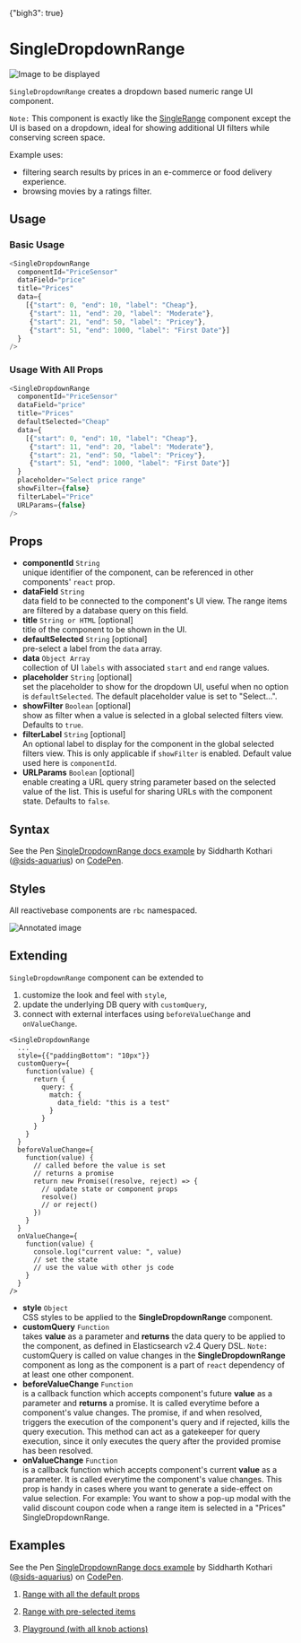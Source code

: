 {"bigh3": true}

# SingleDropdownRange

![Image to be displayed](https://i.imgur.com/A23Iu2w.png)

`SingleDropdownRange` creates a dropdown based numeric range UI component.

`Note:` This component is exactly like the [SingleRange](v1.0.0/components/SingleRange.html) component except the UI is based on a dropdown, ideal for showing additional UI filters while conserving screen space.

Example uses:
* filtering search results by prices in an e-commerce or food delivery experience.
* browsing movies by a ratings filter.

## Usage

### Basic Usage

```js
<SingleDropdownRange
  componentId="PriceSensor"
  dataField="price"
  title="Prices"
  data={
    [{"start": 0, "end": 10, "label": "Cheap"},
     {"start": 11, "end": 20, "label": "Moderate"},
     {"start": 21, "end": 50, "label": "Pricey"},
     {"start": 51, "end": 1000, "label": "First Date"}]
  }
/>
```

### Usage With All Props

```js
<SingleDropdownRange
  componentId="PriceSensor"
  dataField="price"
  title="Prices"
  defaultSelected="Cheap"
  data={
    [{"start": 0, "end": 10, "label": "Cheap"},
     {"start": 11, "end": 20, "label": "Moderate"},
     {"start": 21, "end": 50, "label": "Pricey"},
     {"start": 51, "end": 1000, "label": "First Date"}]
  }
  placeholder="Select price range"
  showFilter={false}
  filterLabel="Price"
  URLParams={false}
/>
```

## Props

- **componentId** `String`  
    unique identifier of the component, can be referenced in other components' `react` prop.
- **dataField** `String`  
    data field to be connected to the component's UI view. The range items are filtered by a database query on this field.
- **title** `String or HTML` [optional]  
    title of the component to be shown in the UI.
- **defaultSelected** `String` [optional]  
    pre-select a label from the `data` array.
- **data** `Object Array`  
    collection of UI `labels` with associated `start` and `end` range values.
- **placeholder** `String` [optional]  
    set the placeholder to show for the dropdown UI, useful when no option is `defaultSelected`. The default placeholder value is set to "Select...".
- **showFilter** `Boolean` [optional]  
    show as filter when a value is selected in a global selected filters view. Defaults to `true`.
- **filterLabel** `String` [optional]  
    An optional label to display for the component in the global selected filters view. This is only applicable if `showFilter` is enabled. Default value used here is `componentId`.
- **URLParams** `Boolean` [optional]  
    enable creating a URL query string parameter based on the selected value of the list. This is useful for sharing URLs with the component state. Defaults to `false`.

## Syntax

<p data-height="500" data-theme-id="light" data-slug-hash="dzryYr" data-default-tab="js" data-user="sids-aquarius" data-embed-version="2" data-pen-title="SingleDropdownRange docs example" class="codepen">See the Pen <a href="https://codepen.io/sids-aquarius/pen/dzryYr/">SingleDropdownRange docs example</a> by Siddharth Kothari (<a href="https://codepen.io/sids-aquarius">@sids-aquarius</a>) on <a href="https://codepen.io">CodePen</a>.</p>
<script async src="https://production-assets.codepen.io/assets/embed/ei.js"></script>

## Styles

All reactivebase components are `rbc` namespaced.

![Annotated image](https://i.imgur.com/iePJDR8.png)

## Extending

`SingleDropdownRange` component can be extended to
1. customize the look and feel with `style`,
2. update the underlying DB query with `customQuery`,
3. connect with external interfaces using `beforeValueChange` and `onValueChange`.

```
<SingleDropdownRange
  ...
  style={{"paddingBottom": "10px"}}
  customQuery={
    function(value) {
      return {
        query: {
          match: {
            data_field: "this is a test"
          }
        }
      }
    }
  }
  beforeValueChange={
    function(value) {
      // called before the value is set
      // returns a promise
      return new Promise((resolve, reject) => {
        // update state or component props
        resolve()
        // or reject()
      })
    }
  }
  onValueChange={
    function(value) {
      console.log("current value: ", value)
      // set the state
      // use the value with other js code
    }
  }
/>
```

- **style** `Object`  
    CSS styles to be applied to the **SingleDropdownRange** component.
- **customQuery** `Function`  
    takes **value** as a parameter and **returns** the data query to be applied to the component, as defined in Elasticsearch v2.4 Query DSL.
    `Note:` customQuery is called on value changes in the **SingleDropdownRange** component as long as the component is a part of `react` dependency of at least one other component.
- **beforeValueChange** `Function`  
    is a callback function which accepts component's future **value** as a parameter and **returns** a promise. It is called everytime before a component's value changes. The promise, if and when resolved, triggers the execution of the component's query and if rejected, kills the query execution. This method can act as a gatekeeper for query execution, since it only executes the query after the provided promise has been resolved.
- **onValueChange** `Function`  
    is a callback function which accepts component's current **value** as a parameter. It is called everytime the component's value changes. This prop is handy in cases where you want to generate a side-effect on value selection. For example: You want to show a pop-up modal with the valid discount coupon code when a range item is selected in a "Prices" SingleDropdownRange.

## Examples

<p data-height="500" data-theme-id="light" data-slug-hash="dzryYr" data-default-tab="result" data-user="sids-aquarius" data-embed-version="2" data-pen-title="SingleDropdownRange docs example" class="codepen">See the Pen <a href="https://codepen.io/sids-aquarius/pen/dzryYr/">SingleDropdownRange docs example</a> by Siddharth Kothari (<a href="https://codepen.io/sids-aquarius">@sids-aquarius</a>) on <a href="https://codepen.io">CodePen</a>.</p>
<script async src="https://production-assets.codepen.io/assets/embed/ei.js"></script>

1. [Range with all the default props](../playground/?knob-title=SingleList%3A%20City%20Filter&knob-defaultSelected=San%20Francisco&knob-selectAllLabel=All%20cities&knob-showRadio=true&knob-sortBy=count&knob-showCheckbox=true&knob-size=100&knob-showCount=true&knob-placeholder=s&knob-showSearch=true&selectedKind=map%2FSingleDropdownRange&selectedStory=Basic&full=0&down=1&left=1&panelRight=0&downPanel=storybooks%2Fstorybook-addon-knobs)

2. [Range with pre-selected items](../playground/?knob-title=SingleList%3A%20City%20Filter&knob-defaultSelected=Moderate&knob-selectAllLabel=All%20cities&knob-showRadio=true&knob-sortBy=count&knob-showCheckbox=true&knob-size=100&knob-showCount=true&knob-placeholder=s&knob-showSearch=true&selectedKind=map%2FSingleDropdownRange&selectedStory=With%20Default%20Selected&full=0&down=1&left=1&panelRight=0&downPanel=storybooks%2Fstorybook-addon-knobs)

3. [Playground (with all knob actions)](../playground/?knob-title=SingleDropdownRange%3A%20Filter&knob-defaultSelected=Moderate&knob-selectAllLabel=All%20cities&knob-showRadio=true&knob-sortBy=count&knob-showCheckbox=true&knob-size=100&knob-showCount=true&knob-placeholder=Search%20prices&knob-showSearch=true&selectedKind=map%2FSingleDropdownRange&selectedStory=Playground&full=0&down=1&left=1&panelRight=0&downPanel=storybooks%2Fstorybook-addon-knobs)
